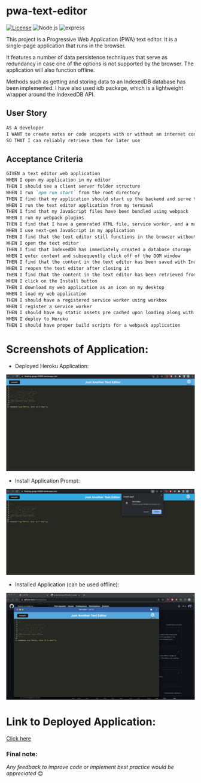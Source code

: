 # pwa-text-editor

[![License](https://img.shields.io/badge/License-Apache_2.0-blue.svg)](https://opensource.org/licenses/Apache-2.0) ![Node.js](https://img.shields.io/badge/node-js-green) ![express](https://img.shields.io/badge/express-4.18.1-orange)

This project is a Progressive Web Application (PWA) text editor. It is a single-page application that runs in the browser. 

It features a number of data persistence techniques that serve as redundancy in case one of the options is not supported by the browser. The application will also function offline.

Methods such as getting and storing data to an IndexedDB database has been implemented. I have also used idb package, which is a lightweight wrapper around the IndexedDB API.

## User Story

```md
AS A developer
I WANT to create notes or code snippets with or without an internet connection
SO THAT I can reliably retrieve them for later use
```

## Acceptance Criteria

```md
GIVEN a text editor web application
WHEN I open my application in my editor
THEN I should see a client server folder structure
WHEN I run `npm run start` from the root directory
THEN I find that my application should start up the backend and serve the client
WHEN I run the text editor application from my terminal
THEN I find that my JavaScript files have been bundled using webpack
WHEN I run my webpack plugins
THEN I find that I have a generated HTML file, service worker, and a manifest file
WHEN I use next-gen JavaScript in my application
THEN I find that the text editor still functions in the browser without errors
WHEN I open the text editor
THEN I find that IndexedDB has immediately created a database storage
WHEN I enter content and subsequently click off of the DOM window
THEN I find that the content in the text editor has been saved with IndexedDB
WHEN I reopen the text editor after closing it
THEN I find that the content in the text editor has been retrieved from our IndexedDB
WHEN I click on the Install button
THEN I download my web application as an icon on my desktop
WHEN I load my web application
THEN I should have a registered service worker using workbox
WHEN I register a service worker
THEN I should have my static assets pre cached upon loading along with subsequent pages and static assets
WHEN I deploy to Heroku
THEN I should have proper build scripts for a webpack application
```

# Screenshots of Application:

* Deployed Heroku Application:

![Deployed Heroku Application](./assets/images/heroku.png)

* Install Application Prompt:

![Install Application Prompt](./assets/images/install.png)

* Installed Application (can be used offline):

![Installed Application](./assets/images/installed-app.png)

# Link to Deployed Application:

[Click here](https://floating-gorge-81885.herokuapp.com/)

### Final note:

_Any feedback to improve code or implement best practice would be appreciated_ 😊
